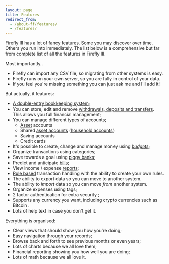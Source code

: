 ```yaml
---
layout: page
title: Features
redirect_from:
  - /about-ff/features/
  - /features/
---
```


Firefly III has a lot of fancy features. Some you may discover over time. Others you run into immediately. The list below
is a comprehensive but far from complete list of all the features in Firefly III.

Most importantly..

- Firefly can import any CSV file, so migrating from other systems is easy.
- Firefly runs on your own server, so you are fully in control of your data.
- If you feel you're missing something you can just ask me and I'll add it!

But actually, it features:

- [A double-entry bookkeeping system](https://en.wikipedia.org/wiki/Double-entry_bookkeeping_system);
- You can store, edit and remove [withdrawals, deposits and transfers](https://en.wikipedia.org/wiki/Financial_transaction). This allows you full financial management;
- You can manage different types of accounts;
  - [Asset](https://en.wikipedia.org/wiki/Asset) accounts
  - Shared [asset accounts](https://en.wikipedia.org/wiki/Asset) ([household accounts](https://en.wikipedia.org/wiki/Household))
  - Saving accounts
  - Credit cards
- It's possible to create, change and manage money using _[budgets](https://en.wikipedia.org/wiki/Envelope_system)_;
- Organize transactions using categories;
- Save towards a goal using [piggy banks](https://en.wikipedia.org/wiki/Piggy_bank);
- Predict and anticipate [bills](https://en.wikipedia.org/wiki/Invoice);
- View income / expense [reports](https://en.wikipedia.org/wiki/Financial_statement);
- [Rule based](https://en.wikipedia.org/wiki/Rule-based_system) transaction handling with the ability to create your own rules.
- The ability to export data so you can move to another system.
- The ability to _import_ data so you can move _from_ another system.
- Organize expenses using tags;
- 2 factor authentication for extra security <i class="fa fa-lock"></i>;
- Supports any currency you want, including crypto currencies such as Bitcoin <i class="fa fa-bitcoin"></i>.
- Lots of help text in case you don't get it.

Everything is organised:

- Clear views that should show you how you're doing;
- Easy navigation through your records;
- Browse back and forth to see previous months or even years;
- Lots of charts because we all love them;
- Financial reporting showing you how well you are doing;
- Lots of math because we all love it.
